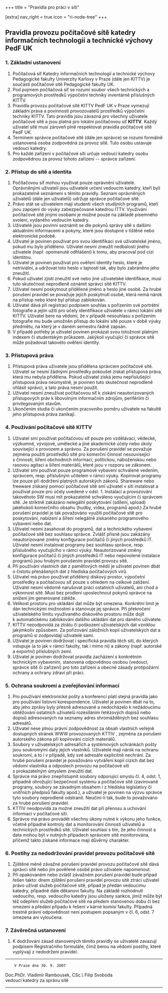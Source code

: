 +++
title = "Pravidla pro práci v síti"

[extra]
nav_right = true
icon = "ri-node-tree"
+++

## Pravidla provozu počítačové sítě katedry informačních technologií a technické výchovy PedF UK

### 1. Základní ustanovení

1.  Počítačová síť Katedry informačních technologií a technické výchovy
    Pedagogické fakulty Univerzity Karlovy v Praze (dále jen KITTV) je
    součástí počítačové sítě Pedagogické fakulty UK.
2.  Pod pojmem počítačová síť se rozumí soubor všech technických a
    programových prostředků výpočetní techniky inventárně příslušných
    KITTV.
3.  Pravidla provozu počítačové sítě KITTV PedF UK v Praze vymezují
    základní práva a povinnosti provozovatelů prostředků výpočetní
    techniky KITTV. Tato pravidla jsou závazná pro všechny uživatele
    počítačové sítě a jsou platná pro lokální počítačovou síť **KITTV**.
    Každý uživatel sítě musí zároveň plně respektovat pravidla
    počítačové sítě PedF UK.
4.  Termínem správce počítačové sítě (dále jen správce) se rozumí
    formálně ustanovená osoba zodpovědná za provoz sítě. Tuto osobu
    ustavuje vedoucí katedry.
5.  Pro každé zařízení v počítačové síti určuje vedoucí katedry osobu
    zodpovědnou za provoz tohoto zařízení -- správce zařízení.

### 2. Přístup do sítě a identita

1.  Počítačovou síť mohou využívat pouze oprávnění uživatelé.
    Oprávněnými uživateli jsou uživatelé určení vedoucím katedry, kteří
    byli prokazatelně seznámeni s těmito pravidly. Seznam oprávněných
    uživatelů (dále jen uživatelů) udržuje správce počítačové sítě.
2.  Právo stát se uživatelem mají studenti všech studijních programů,
    kteří jsou zapojeni do výuky zabezpečované katedrou ITTV. Využívání
    počítačové sítě jinými osobami je možné pouze na základě písemného
    svolení, vydaného vedoucím katedry.
3.  Uživatelé jsou povinni seznámit se dle pokynů správy sítě s dalšími
    aktuálními informacemi a pokyny, které jsou dostupné v tištěné nebo
    elektronické podobě.
4.  Uživatel je povinen používat pro svou identifikaci své uživatelské
    jméno, pokud mu bylo přiděleno. Uživatel nesmí zneužít nedbalosti
    jiného uživatele (např. opomenuté odhlášení) k tomu, aby pracoval
    pod cizí identitou.
5.  Uživatel je povinen používat pro ověření identity heslo, které je
    netriviální, a udržovat toto heslo v tajnosti tak, aby bylo
    zabráněno jeho zneužití.
6.  Pokud uživatel zjistí zneužití své nebo jiné uživatelské
    identifikace, musí tuto skutečnost neprodleně oznámit správci sítě
    KITTV.
7.  Uživatel nesmí poskytnout přidělené jméno a heslo jiné osobě. Za
    hrubé porušení pravidel se považuje jejich poskytnutí osobě, která
    nemá nárok na přístup nebo které byl přístup zablokován.
8.  Uživatel dává při registraci podpisem souhlas s pořízením své
    portrétní fotografie a jejím užití pro účely identifikace uživatele
    v rámci lokální sítě KITTV. Uživatel bere na vědomí, že v případě
    nesouhlasu s pořízením fotografie mu bude umožněn přístup do lokální
    sítě pouze v době výuky předmětu, na který je v daném semestru řádně
    zapsán.
9.  V případě potřeby je uživatel povinen prokázat svou totožnost
    platným indexem či studentským průkazem. Jakýkoli vyučující či
    správce sítě může požadovat takovéto ověření identity.

### 3. Přístupová práva

1.  Přístupová práva uživatele jsou přidělena správcem počítačové sítě.
    Uživatel se nesmí žádnými prostředky pokoušet získat přístupová
    práva, která mu nebyla přidělena. Pokud uživatel získá jemu
    nepříslušející přístupová práva neúmyslně, je povinen tuto
    skutečnost neprodleně ohlásit správci, a tato práva nesmí použít.
2.  Uživatel nesmí zneužívat počítačovou síť k získání neautorizovaných
    přístupových práv k libovolným informačním zdrojům, perifériím či
    privilegovaným stavům.
3.  Ukončením studia či ukončením pracovního poměru uživatele na fakultě
    jeho přístupová práva zanikají.

### 4. Používání počítačové sítě KITTV

1.  Uživatel smí používat počítačovou síť pouze pro vzdělávací, vědecké,
    výzkumné, vývojové, umělecké a jiné akademické účely nebo úkoly
    související s provozem a správou. Za porušení pravidel se považuje
    zejména použití prostředků sítě pro komerční činnost nesouvisející
    s činností, šíření obchodních informací, politickou, náboženskou
    nebo rasovou agitaci a šíření materiálů, které jsou v rozporu se
    zákonem.
2.  Uživatel smí používat pouze programové vybavení schválené vedením,
    správcem, resp. příslušným učitelem v rámci výuky. Kopírovat
    programy lze pouze při dodržení platných autorských zákonů.
    Shareware nebo freeware získaný pomocí počítačové sítě smí uživatel
    v síti instalovat a používat pouze pro účely uvedené v odst. 1.
    Instalaci a provozování takovéhoto SW musí mít prokazatelně
    schváleno vyučujícím či správcem sítě. Je striktně zakázáno
    nelegální poskytování (sdílení, upload) jakéhokoli komerčního obsahu
    (hudby, videa, programů apod.).Za hrubé porušení pravidel je tak
    považováno využití počítačové sítě pro poskytování, nabízení a
    šíření nelegálně získaného programového vybavení nebo dat.
3.  Uživatel nesmí zasahovat do programů, dat a technického vybavení
    počítačové sítě bez souhlasu správce. Zvlášť přísně jsou zakázány
    neautorizované změny konfigurace počítačů či jiných prostředků IT.
    Uživatel nesmí instalovat programy bez souhlasu správce, resp.
    příslušného vyučujícího v rámci výuky. Neautorizované změny
    konfigurace počítačů či jiných prostředků IT nebo nepovolené
    instalace programů jsou hrubým porušením pravidel provozu sítě.
4.  Při používání vlastních dat z paměťových médií je uživatel povinen
    dbát o čistotu přenášených dat z hlediska počítačových virů.
5.  Uživatel má právo používat přidělený diskový prostor, výpočetní
    prostředky a počítačovou síť pouze s ohledem na celkové zatížení.
    Uživatel nesmí vědomě narušovat práci ostatních uživatelů, ani chod
    a výkonnost sítě. Musí bez prodlení uposlechnout pokynů správce na
    snížení jím generované zátěže.
6.  Velikost prostoru pro ukládání dat může být omezena. Konkrétní limit
    je dán technickými možnostmi a stanovuje jej správce. Při překročení
    uživatelského limitu využívaného diskového prostoru může dojít
    k automatickému zablokování dalšího ukládání dat pro daného
    uživatele.
7.  KITTV nezodpovídá za ztrátu či poškození uživatelských dat vzniklou
    jakýmkoliv způsobem. Za pořizování záložních kopií uživatelských dat
    a programů si zodpovídají uživatelé sami.
8.  Uživatel je povinen dodržovat i specifická pravidla těch sítí, do
    kterých vstupuje (a to jak v rámci fakulty, tak i mimo ni) a zákony
    (např. autorské a exportní) příslušných zemí.
9.  Uživatel je povinen dodržovat pravidla zacházení s konkrétním
    technickým vybavením, stanovená odpovědnou osobou (vedoucí, správce
    sítě či zařízení) pro toto zařízení a obecné zásady protipožární
    ochrany a ochrany zdraví při práci.

### 5. Ochrana soukromí a zveřejňování informací

1.  Pro používání elektronické pošty a konferencí platí stejná pravidla
    jako pro používání listovní korespondence. Uživatel je povinen dbát
    na to, aby jeho zprávy byly přesně adresované a nedocházelo
    k nežádoucímu obtěžování ostatních uživatelů rozesíláním řetězových
    dopisů nebo dopisů adresovaných na seznamy adres shromážděných bez
    souhlasu adresátů.
2.  Uživatel nese plnou právní zodpovědnost za obsah vlastních veřejně
    dostupných stránek WWW provozovaných KTTIV , zejména za porušení
    autorského zákona při kopírování cizích materiálů.
3.  Soubory v uživatelských adresářích a systémových schránkách pošty
    jsou soukromými daty jejich vlastníků. Uživatelé mají nárok na
    ochranu soukromí, a to i v případě, kdy své adresáře explicitně
    nechrání. Za hrubé porušení pravidel je považováno vytváření kopií
    cizích dat bez vědomí vlastníka a odposlech provozu na počítačové
    sítí s prokazatelným úmyslem zneužití dat.
4.  Správce má právo znepřístupnit soubory odporující smyslu čl. 4,
    odst. 1, případně ohrožující bezpečnost systému a počítačové sítě
    (zavirované programy, soubory se závadným obsahem i z hlediska
    legislativy či vnitřních předpisů fakulty apod.), a uživatel je
    povinen na výzvu správce tyto soubory neprodleně odstranit.
    Neučiní-li tak, bude to považováno za hrubé porušení pravidel.
5.  KTTIV neodpovídá za možné zneužití dat při přenosu a uchování
    informací v počítačové síti.
6.  Správce má právo provádět všechny úkony nutné k výkonu jeho funkce,
    včetně případné kontroly dat a monitorování činnosti uživatelů a
    technických prostředků sítě. Uživatel souhlasí s tím, že jeho
    činnost a data mohou být v nutných případech správcem sítě
    monitorována, přičemž takto získané informace mají důvěrný
    charakter.

### 6. Postihy za nedodržování pravidel provozu počítačové sítě

1.  Zjištěné méně závažné porušení pravidel provozu počítačové sítě dává
    správci sítě nebo jím pověřené osobě právo uživatele napomenout.
2.  Při opakovaném nebo zvlášť závažném porušení pravidel bude případ
    řešen takto: dnem zjištění porušení pravidel provozu sítě ztrácí
    uživatel právo užívat služeb počítačové sítě, případ je předán
    vedoucímu katedry, případně dále děkanovi fakulty. Na základě
    rozhodnutí vedoucího, resp. vedoucího katedry jsou uloženy sankce,
    jimiž může být též odepření služeb počítačové sítě na předem
    stanovenou dobu či bez omezení a předání případu k řešení v kárné
    komisi fakulty. Případná trestně právní odpovědnost není postupem
    popsaným v čl. 6, odst. 7 omezena ani vyloučena.

### 7. Závěrečná ustanovení

1.  K dodržování zásad stanovených těmito pravidly se uživatelé zavazují
    podpisem Registračního formuláře, čímž berou na vědomí postihy,
    které vyplývají z nedodržení pravidel.

  ----------------------------------- -----------------------------------
        V Praze dne 30. 9. 2007       

  Doc.PhDr. Vladimír Rambousek, CSc.\           Filip Svoboda\
            vedoucí katedry                     za správu sítě
  ----------------------------------- -----------------------------------
